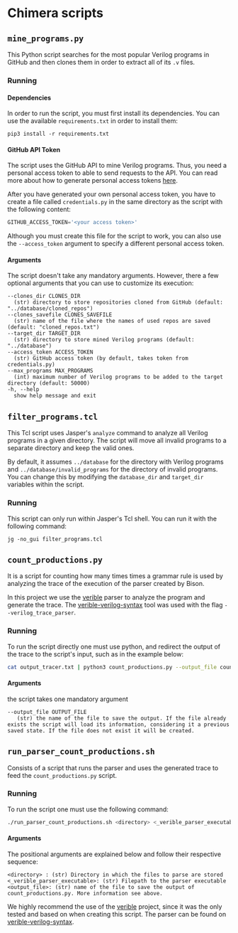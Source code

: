 # Chimera scripts

## `mine_programs.py`

This Python script searches for the most popular Verilog programs in GitHub and
then clones them in order to extract all of its `.v` files.

### Running

#### Dependencies

In order to run the script, you must first install its dependencies. You can use
the available `requirements.txt` in order to install them:

```
pip3 install -r requirements.txt
```

#### GitHub API Token

The script uses the GitHub API to mine Verilog programs. Thus, you need a
personal access token to able to send requests to the API. You can read more
about how to generate personal access tokens
[here](https://docs.github.com/en/authentication/keeping-your-account-and-data-secure/managing-your-personal-access-tokens).

After you have generated your own personal access token, you have to create a
file called `credentials.py` in the same directory as the script with the
following content:

```python
GITHUB_ACCESS_TOKEN='<your access token>'
```

Although you must create this file for the script to work, you can also use the
`--access_token` argument to specify a different personal access token.

#### Arguments

The script doesn't take any mandatory arguments. However, there a few optional
arguments that you can use to customize its execution:

```
--clones_dir CLONES_DIR
  (str) directory to store repositories cloned from GitHub (default: "../database/cloned_repos")
--clones_savefile CLONES_SAVEFILE
  (str) name of the file where the names of used repos are saved (default: "cloned_repos.txt")
--target_dir TARGET_DIR
  (str) directory to store mined Verilog programs (default: "../database")
--access_token ACCESS_TOKEN
  (str) GitHub access token (by default, takes token from credentials.py)
--max_programs MAX_PROGRAMS
  (int) maximum number of Verilog programs to be added to the target directory (default: 50000)
-h, --help
  show help message and exit
```

## `filter_programs.tcl`

This Tcl script uses Jasper's `analyze` command to analyze all Verilog programs
in a given directory. The script will move all invalid programs to a separate
directory and keep the valid ones.

By default, it assumes `../database` for the directory with Verilog programs and
`../database/invalid_programs` for the directory of invalid programs. You can
change this by modifying the `database_dir` and `target_dir` variables within
the script.

### Running

This script can only run within Jasper's Tcl shell. You can run it with the
following command:

```
jg -no_gui filter_programs.tcl
```

## `count_productions.py`

It is a script for counting how many times times a grammar rule is used by analyzing the trace of the execution of the parser created by Bison.

In this project we use the [verible](https://chipsalliance.github.io/verible/) parser to analyze the program and generate the trace. The [verible-verilog-syntax](https://github.com/chipsalliance/verible/tree/master/verilog/tools/syntax) tool was used with the flag `--verilog_trace_parser`.

### Running

To run the script directly one must use python,  and redirect the output of the trace to the script's input, such as in the example below:

```bash
cat output_tracer.txt | python3 count_productions.py --output_file count.json
```

#### Arguments

the script takes one mandatory argument

```
--output_file OUTPUT_FILE
   (str) the name of the file to save the output. If the file already exists the script will load its information, considering it a previous saved state. If the file does not exist it will be created.
```

## `run_parser_count_productions.sh`

Consists of a script that runs the parser and uses the generated trace to feed the `count_productions.py` script.

### Running

To run the script one must use the following command:

```bash
./run_parser_count_productions.sh <directory> <_verible_parser_executable> <output_file>
```

#### Arguments

The positional arguments are explained below and follow their respective sequence:

```
<directory> : (str) Directory in which the files to parse are stored
<_verible_parser_executable>: (str) Filepath to the parser executable
<output_file>: (str) name of the file to save the output of count_productions.py. More information see above.
```

We highly recommend the use of the [verible](https://chipsalliance.github.io/verible/) project, since it was the only tested and based on when creating this script. The parser can be found on [verible-verilog-syntax](https://github.com/chipsalliance/verible/tree/master/).
